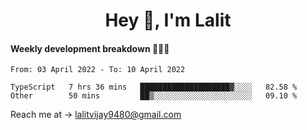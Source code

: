 <h1 align="center">Hey 👋, I'm Lalit</h1>

#### Weekly development breakdown 👨🏻‍💻
<!--START_SECTION:waka-->

```text
From: 03 April 2022 - To: 10 April 2022

TypeScript   7 hrs 36 mins   ████████████████████▓░░░░   82.58 %
Other        50 mins         ██▒░░░░░░░░░░░░░░░░░░░░░░   09.10 %
```

<!--END_SECTION:waka-->

Reach me at → lalitvijay9480@gmail.com
